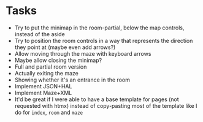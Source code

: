 # Tasks
* Try to put the minimap in the room-partial, below the map controls, instead of the aside
* Try to position the room controls in a way that represents the direction they point at (maybe even add arrows?)
* Allow moving through the maze with keyboard arrows
* Maybe allow closing the minimap?
* Full and partial room version
* Actually exiting the maze
* Showing whether it's an entrance in the room
* Implement JSON+HAL
* Implement Maze+XML
* It'd be great if I were able to have a base template for pages (not requested with htmx) instead of copy-pasting most of the template like I do for `index`, `room` and `maze`
